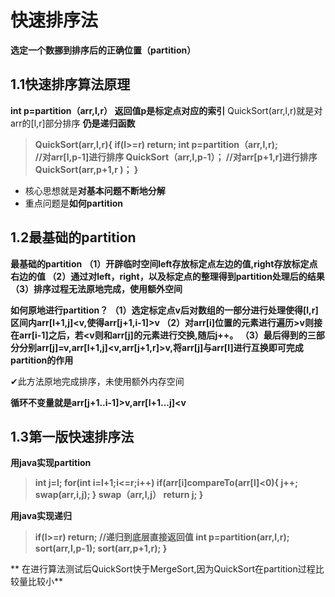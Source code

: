 # 快速排序法
 **选定一个数挪到排序后的正确位置（partition）**
 
## 1.1快速排序算法原理

 **int p=partition（arr,l,r）
 返回值p是标定点对应的索引**
 QuickSort(arr,l,r)就是对arr的[l,r]部分排序
 **仍是递归函数**
   > **QuickSort(arr,l,r){
       if(l>=r) return;
       int p=partition（arr,l,r);                                                                                                       
        //对arr[l,p-1]进行排序
       QuickSort（arr,l,p-1）；
       //对arr[p+1,r]进行排序
       QuickSort(arr,p+1,r )；
        }**
 - 核心思想就是**对基本问题不断地分解**          
  -  重点问题是**如何partition**
           
    

## 1.2最基础的partition
 
**最基础的partition**
**（1）开辟临时空间left存放标定点左边的值,right存放标定点右边的值
（2）通过对left，right，以及标定点的整理得到partition处理后的结果
（3）排序过程无法原地完成，使用额外空间**

**如何原地进行partition？
（1）选定标定点v后对数组的一部分进行处理使得[l,r]区间内arr[l+1,j]<v,使得arr[j+1,i-1]>v
（2）对arr[i]位置的元素进行遍历>v则接在arr[i-1]之后，若<v则和arr[j]的元素进行交换,随后j++。
（3）最后得到的三部分分别arr[j]=v,arr[l+1,j]<v,arr[j+1,r]>v,将arr[j]与arr[l]进行互换即可完成partition的作用**

✔此方法原地完成排序，未使用额外内存空间

**循环不变量就是arr[j+1..i-1]>v,arr[l+1...j]<v**


## 1.3第一版快速排序法
**用java实现partition**
>**int j=l;
 for(int i=l+1;i<=r;i++)
 if(arr[i]compareTo(arr[l]<0){
 j++;
 swap(arr,i,j);
 }
 swap（arr,l,j）
 return j;
 }**

 **用java实现递归**
 >**if(l>=r) return;
 //递归到底层直接返回值
 int p=partition(arr,l,r);
  sort(arr,l,p-1);
 sort(arr,p+1,r);
 }**

** 在进行算法测试后QuickSort快于MergeSort,因为QuickSort在partition过程比较量比较小**
 
 
